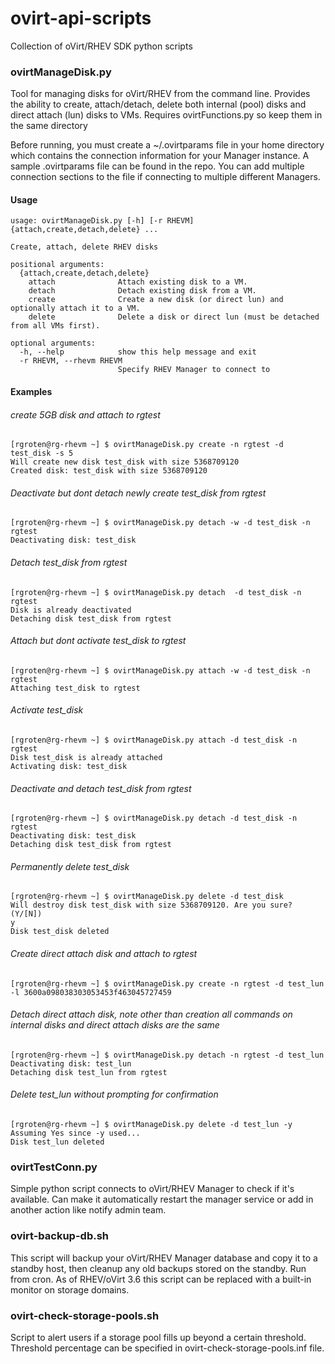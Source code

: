 # ovirt-api-scripts
Collection of oVirt/RHEV SDK python scripts

### ovirtManageDisk.py 

Tool for managing disks for oVirt/RHEV from the command line.
Provides the ability to create, attach/detach, delete both internal (pool) disks and direct attach (lun) disks to VMs.
Requires ovirtFunctions.py so keep them in the same directory

Before running, you must create a ~/.ovirtparams file in your home directory which contains the connection information for your Manager instance.  A sample .ovirtparams file can be found in the repo.  You can add multiple connection sections to the file if connecting to multiple different Managers.

#### Usage
```
usage: ovirtManageDisk.py [-h] [-r RHEVM] {attach,create,detach,delete} ...

Create, attach, delete RHEV disks

positional arguments:
  {attach,create,detach,delete}
    attach              Attach existing disk to a VM.
    detach              Detach existing disk from a VM.
    create              Create a new disk (or direct lun) and optionally attach it to a VM.
    delete              Delete a disk or direct lun (must be detached from all VMs first).

optional arguments:
  -h, --help            show this help message and exit
  -r RHEVM, --rhevm RHEVM
                        Specify RHEV Manager to connect to
```
#### Examples

###### create 5GB disk and attach to rgtest
```
[rgroten@rg-rhevm ~] $ ovirtManageDisk.py create -n rgtest -d test_disk -s 5
Will create new disk test_disk with size 5368709120
Created disk: test_disk with size 5368709120
```
###### Deactivate but dont detach newly create test_disk from rgtest
```
[rgroten@rg-rhevm ~] $ ovirtManageDisk.py detach -w -d test_disk -n rgtest
Deactivating disk: test_disk
```
###### Detach test_disk from rgtest
```
[rgroten@rg-rhevm ~] $ ovirtManageDisk.py detach  -d test_disk -n rgtest                             
Disk is already deactivated
Detaching disk test_disk from rgtest
```
###### Attach but dont activate test_disk to rgtest
```
[rgroten@rg-rhevm ~] $ ovirtManageDisk.py attach -w -d test_disk -n rgtest                           
Attaching test_disk to rgtest
```
###### Activate test_disk
```
[rgroten@rg-rhevm ~] $ ovirtManageDisk.py attach -d test_disk -n rgtest                              
Disk test_disk is already attached
Activating disk: test_disk
```
###### Deactivate and detach test_disk from rgtest
```
[rgroten@rg-rhevm ~] $ ovirtManageDisk.py detach -d test_disk -n rgtest                              
Deactivating disk: test_disk
Detaching disk test_disk from rgtest
```
###### Permanently delete test_disk
```
[rgroten@rg-rhevm ~] $ ovirtManageDisk.py delete -d test_disk                                         
Will destroy disk test_disk with size 5368709120. Are you sure? (Y/[N])
y
Disk test_disk deleted
```
###### Create direct attach disk and attach to rgtest
```
[rgroten@rg-rhevm ~] $ ovirtManageDisk.py create -n rgtest -d test_lun -l 3600a098038303053453f463045727459
```
###### Detach direct attach disk, note other than creation all commands on internal disks and direct attach disks are the same
```
[rgroten@rg-rhevm ~] $ ovirtManageDisk.py detach -n rgtest -d test_lun
Deactivating disk: test_lun
Detaching disk test_lun from rgtest
```
###### Delete test_lun without prompting for confirmation
```
[rgroten@rg-rhevm ~] $ ovirtManageDisk.py delete -d test_lun -y
Assuming Yes since -y used...
Disk test_lun deleted
```

### ovirtTestConn.py

Simple python script connects to oVirt/RHEV Manager to check if it's available.  Can make it automatically restart the manager service or add in another action like notify admin team.

### ovirt-backup-db.sh

This script will backup your oVirt/RHEV Manager database and copy it to a standby host, then cleanup any old backups stored on the standby.  Run from cron.  As of RHEV/oVirt 3.6 this script can be replaced with a built-in monitor on storage domains.

### ovirt-check-storage-pools.sh

Script to alert users if a storage pool fills up beyond a certain threshold. Threshold percentage can be specified in ovirt-check-storage-pools.inf file.
